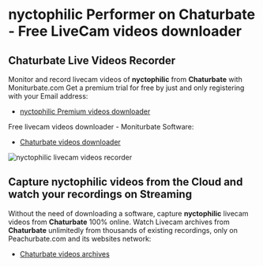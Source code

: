 # nyctophilic Performer on Chaturbate - Free LiveCam videos downloader

## Chaturbate Live Videos Recorder

Monitor and record livecam videos of **nyctophilic** from **Chaturbate** with Moniturbate.com
Get a premium trial for free by just and only registering with your Email address:
* [nyctophilic Premium videos downloader](https://moniturbate.com/request-demo-licence-key.html)

Free livecam videos downloader - Moniturbate Software:
* [Chaturbate videos downloader](https://moniturbate.com/moniturbate-download-software.html)

![nyctophilic livecam videos recorder](https://peachurnet.com/templates/moniturbate-software.png)


## Capture nyctophilic videos from the Cloud and watch your recordings on Streaming

Without the need of downloading a software, capture **nyctophilic** livecam videos from **Chaturbate** 100% online.
Watch Livecam archives from **Chaturbate** unlimitedly from thousands of existing recordings, only on Peachurbate.com and its websites network:
* [Chaturbate videos archives](https://peachurnet.com/)